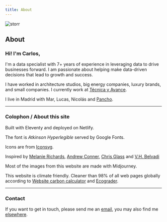```yaml
---
title: About
---
```

<img class="hero" src="/img/about.png" alt="storr"/> 

## About

### Hi! I'm Carlos,

I'm a data specialist with 7+ years of experience in leveraging data to drive businesses forward. I am passionate about helping make data-driven decisions that lead to growth and success. 

I have worked in architecture studios, big energy companies, luxury brands, and small companies. I currently work at <a href="http://tecnicayavance.com">Técnica y Avance</a>.

I live in Madrid with Mar, Lucas, Nicolás and <a href="/blog/pancho.md">Pancho</a>.


---
### Colophon / About this site

Built with Eleventy and deployed on Netlify.

The font is *Atkinson Hyperlegible* served by Google Fonts. 

Icons are from [Iconsvg](https://iconsvg.xyz/).

Inspired by [Melanie Richards](https://melanie-richards.com/), [Andrew Conner](https://andrewconner.com/), [Chris Glass](https://chrisglass.com/) and [V.H. Belvadi](https://vhbelvadi.com/) 

Most of the images from this website are made with Midjourney.

This website is climate friendly. Cleaner than 98% of all web pages globally according to [Website carbon calculator](https://www.websitecarbon.com/website/carlosrodrigo-com/) and [Ecograder](https://ecograder.com/report/ui51eop7QVAu1piHLdKCnYav).


---
### Contact

If you want to get in touch, please send me an <a href="mailto:rodrigoturner.carlos@gmail.com">email</a>, you may also find me <a href="/contact/">elsewhere</a>.
